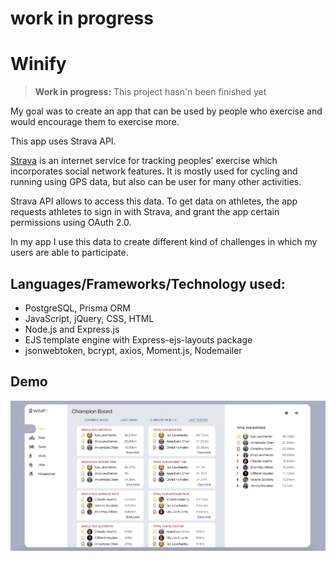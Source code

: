 # work in progress
# Winify

> **Work in progress:** This project hasn'n been finished yet

My goal was to create an app that can be used by people who exercise and would encourage them to exercise more.

This app uses Strava API.

[Strava](https://www.strava.com/) is an internet service for tracking peoples’ exercise which incorporates social network features.
It is mostly used for cycling and running using GPS data, but also can be user for many other activities.

Strava API allows to access this data. To get data on athletes, the app requests athletes to sign in with Strava, and grant the app certain permissions using OAuth 2.0.

In my app I use this data to create different kind of challenges in which my users are able to participate.

## Languages/Frameworks/Technology used:

- PostgreSQL, Prisma ORM
- JavaScript, jQuery, CSS, HTML
- Node.js and Express.js
- EJS template engine with Express-ejs-layouts package
- jsonwebtoken, bcrypt, axios, Moment.js, Nodemailer

## Demo

![](/public/assets/winify.png)